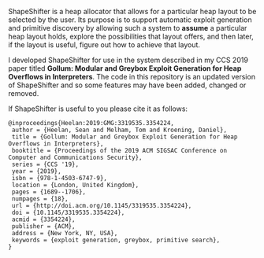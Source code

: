 ShapeShifter is a heap allocator that allows for a particular heap layout to be
selected by the user. Its purpose is to support automatic exploit generation and
primitive discovery by allowing such a system to **assume** a particular heap
layout holds, explore the possibilities that layout offers, and then later, if
the layout is useful, figure out how to achieve that layout.

I developed ShapeShifter for use in the system described in my CCS 2019 paper
titled **Gollum: Modular and Greybox Exploit Generation for Heap Overflows in
Interpreters**. The code in this repository is an updated version of
ShapeShifter and so some features may have been added, changed or removed.

If ShapeShifter is useful to you please cite it as follows:

```
@inproceedings{Heelan:2019:GMG:3319535.3354224,
 author = {Heelan, Sean and Melham, Tom and Kroening, Daniel},
 title = {Gollum: Modular and Greybox Exploit Generation for Heap Overflows in Interpreters},
 booktitle = {Proceedings of the 2019 ACM SIGSAC Conference on Computer and Communications Security},
 series = {CCS '19},
 year = {2019},
 isbn = {978-1-4503-6747-9},
 location = {London, United Kingdom},
 pages = {1689--1706},
 numpages = {18},
 url = {http://doi.acm.org/10.1145/3319535.3354224},
 doi = {10.1145/3319535.3354224},
 acmid = {3354224},
 publisher = {ACM},
 address = {New York, NY, USA},
 keywords = {exploit generation, greybox, primitive search},
} 
```